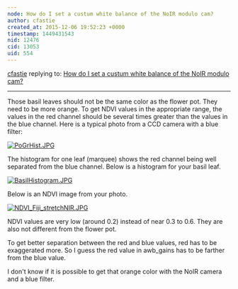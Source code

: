 ```yaml
---
node: How do I set a custum white balance of the NoIR modulo cam?
author: cfastie
created_at: 2015-12-06 19:52:23 +0000
timestamp: 1449431543
nid: 12476
cid: 13053
uid: 554
---
```




[cfastie](../profile/cfastie) replying to: [How do I set a custum white balance of the NoIR modulo cam?](../notes/LaPa/12-03-2015/how-do-i-set-a-costum-white-balance-of-the-noir-modulo-cam)

----
Those basil leaves should not be the same color as the flower pot. They need to be more orange. To get NDVI values in the appropriate range, the values in the red channel should be several times greater than the values in the blue channel. Here is a typical photo from a CCD camera with a blue filter:

[![PoGrHist.JPG](//i.publiclab.org/system/images/photos/000/013/226/medium/PoGrHist.JPG)](//i.publiclab.org/system/images/photos/000/013/226/original/PoGrHist.JPG)

The histogram for one leaf (marquee) shows the red channel being well separated from the blue channel. Below is a histogram for your basil leaf.

[![BasilHistogram.JPG](//i.publiclab.org/system/images/photos/000/013/227/medium/BasilHistogram.JPG)](//i.publiclab.org/system/images/photos/000/013/227/original/BasilHistogram.JPG)

Below is an NDVI image from your photo.

[![NDVI_Fiji_stretchNIR.JPG](//i.publiclab.org/system/images/photos/000/013/228/medium/NDVI_Fiji_stretchNIR.JPG)](//i.publiclab.org/system/images/photos/000/013/228/original/NDVI_Fiji_stretchNIR.JPG)

NDVI values are very low (around 0.2) instead of near 0.3 to 0.6. They are also not different from the flower pot.

To get better separation between the red and blue values, red has to be exaggerated more. So I guess the red value in awb_gains has to be farther from the blue value. 

I don't know if it is possible to get that orange color with the NoIR camera and a blue filter.




